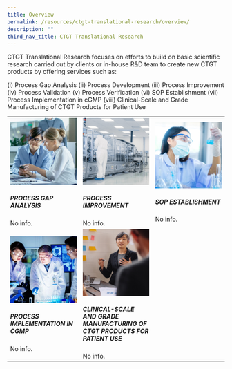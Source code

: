 ```yaml
---
title: Overview
permalink: /resources/ctgt-translational-research/overview/
description: ""
third_nav_title: CTGT Translational Research
---
```

CTGT Translational Research focuses on efforts to build on basic scientific research carried out by clients or in-house R&amp;D team to create new CTGT products by offering services such as:

(i) Process Gap Analysis
(ii) Process Development
(iii) Process Improvement
(iv) Process Validation
(v) Process Verification
(vi) SOP Establishment
(vii) Process Implementation in cGMP
(viii) Clinical-Scale and Grade Manufacturing of CTGT Products for Patient Use


<table>
  <tbody>
    <tr>
      <td style="width:33%">
        <img src="/images/Resources/CTGT%20Translational%20Research/shutterstock_1104131693.jpg">
        <h5>PROCESS GAP ANALYSIS</h5>
        No info.
      </td>
      <td style="width:33%">
        <img src="/images/Resources/CTGT%20Translational%20Research/shutterstock_1268263936.jpg">
        <h5>PROCESS IMPROVEMENT</h5>
        No info.
      </td>
      <td style="width:33%">
        <img src="/images/Resources/CTGT%20Translational%20Research/shutterstock_1190376445.jpg">
        <h5>SOP ESTABLISHMENT</h5>
        No info.
      </td>
    </tr>
    <tr>
      <td style="width:33%">
        <img src="/images/Resources/CTGT%20Translational%20Research/service-1-2.jpg">
        <h5>PROCESS IMPLEMENTATION IN CGMP</h5>
        No info.
      </td>
      <td style="width:33%">
        <img src="/images/Resources/CTGT%20Translational%20Research/shutterstock_519817903.jpg">
        <h5>CLINICAL-SCALE AND GRADE MANUFACTURING OF CTGT PRODUCTS FOR PATIENT USE</h5>
        No info.
      </td>
    </tr>
  </tbody>
</table>
